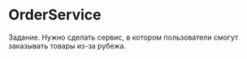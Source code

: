 # OrderService
Задание. Нужно сделать сервис, в котором пользователи смогут заказывать товары из-за рубежа.

